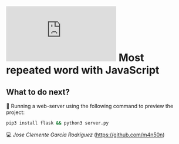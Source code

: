 # ![4Geeks Logo](http://assets.breatheco.de/apis/img/images.php?blob&random&cat=icon&tags=4geeks,16) Most repeated word with JavaScript

## What to do next?

📄 Running a web-server using the following command to preview the project:

```sh
pip3 install flask && python3 server.py
```

💻 _Jose Clemente García Rodríguez_ (<https://github.com/m4n50n>)
